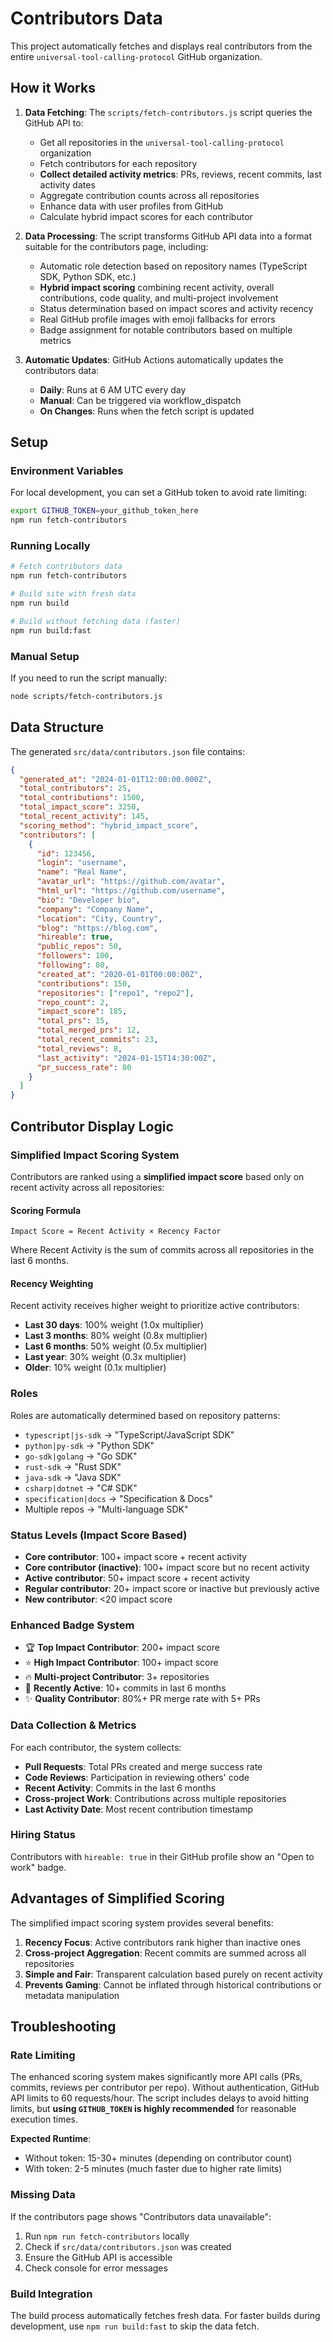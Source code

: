 # Contributors Data

This project automatically fetches and displays real contributors from the entire `universal-tool-calling-protocol` GitHub organization.

## How it Works

1. **Data Fetching**: The `scripts/fetch-contributors.js` script queries the GitHub API to:
   - Get all repositories in the `universal-tool-calling-protocol` organization
   - Fetch contributors for each repository
   - **Collect detailed activity metrics**: PRs, reviews, recent commits, last activity dates
   - Aggregate contribution counts across all repositories
   - Enhance data with user profiles from GitHub
   - Calculate hybrid impact scores for each contributor

2. **Data Processing**: The script transforms GitHub API data into a format suitable for the contributors page, including:
   - Automatic role detection based on repository names (TypeScript SDK, Python SDK, etc.)
   - **Hybrid impact scoring** combining recent activity, overall contributions, code quality, and multi-project involvement
   - Status determination based on impact scores and activity recency
   - Real GitHub profile images with emoji fallbacks for errors
   - Badge assignment for notable contributors based on multiple metrics

3. **Automatic Updates**: GitHub Actions automatically updates the contributors data:
   - **Daily**: Runs at 6 AM UTC every day
   - **Manual**: Can be triggered via workflow_dispatch
   - **On Changes**: Runs when the fetch script is updated

## Setup

### Environment Variables

For local development, you can set a GitHub token to avoid rate limiting:

```bash
export GITHUB_TOKEN=your_github_token_here
npm run fetch-contributors
```

### Running Locally

```bash
# Fetch contributors data
npm run fetch-contributors

# Build site with fresh data
npm run build

# Build without fetching data (faster)
npm run build:fast
```

### Manual Setup

If you need to run the script manually:

```bash
node scripts/fetch-contributors.js
```

## Data Structure

The generated `src/data/contributors.json` file contains:

```json
{
  "generated_at": "2024-01-01T12:00:00.000Z",
  "total_contributors": 25,
  "total_contributions": 1500,
  "total_impact_score": 3250,
  "total_recent_activity": 145,
  "scoring_method": "hybrid_impact_score",
  "contributors": [
    {
      "id": 123456,
      "login": "username",
      "name": "Real Name",
      "avatar_url": "https://github.com/avatar",
      "html_url": "https://github.com/username",
      "bio": "Developer bio",
      "company": "Company Name",
      "location": "City, Country",
      "blog": "https://blog.com",
      "hireable": true,
      "public_repos": 50,
      "followers": 100,
      "following": 80,
      "created_at": "2020-01-01T00:00:00Z",
      "contributions": 150,
      "repositories": ["repo1", "repo2"],
      "repo_count": 2,
      "impact_score": 185,
      "total_prs": 15,
      "total_merged_prs": 12,
      "total_recent_commits": 23,
      "total_reviews": 8,
      "last_activity": "2024-01-15T14:30:00Z",
      "pr_success_rate": 80
    }
  ]
}
```

## Contributor Display Logic

### Simplified Impact Scoring System

Contributors are ranked using a **simplified impact score** based only on recent activity across all repositories:

#### Scoring Formula
```
Impact Score = Recent Activity × Recency Factor
```

Where Recent Activity is the sum of commits across all repositories in the last 6 months.

#### Recency Weighting
Recent activity receives higher weight to prioritize active contributors:
- **Last 30 days**: 100% weight (1.0x multiplier)
- **Last 3 months**: 80% weight (0.8x multiplier)  
- **Last 6 months**: 50% weight (0.5x multiplier)
- **Last year**: 30% weight (0.3x multiplier)
- **Older**: 10% weight (0.1x multiplier)

### Roles
Roles are automatically determined based on repository patterns:
- `typescript|js-sdk` → "TypeScript/JavaScript SDK"
- `python|py-sdk` → "Python SDK" 
- `go-sdk|golang` → "Go SDK"
- `rust-sdk` → "Rust SDK"
- `java-sdk` → "Java SDK"
- `csharp|dotnet` → "C# SDK"
- `specification|docs` → "Specification & Docs"
- Multiple repos → "Multi-language SDK"

### Status Levels (Impact Score Based)
- **Core contributor**: 100+ impact score + recent activity
- **Core contributor (inactive)**: 100+ impact score but no recent activity
- **Active contributor**: 50+ impact score + recent activity
- **Regular contributor**: 20+ impact score or inactive but previously active
- **New contributor**: <20 impact score

### Enhanced Badge System
- 🏆 **Top Impact Contributor**: 200+ impact score
- ⭐ **High Impact Contributor**: 100+ impact score
- 🔥 **Multi-project Contributor**: 3+ repositories
- 🚀 **Recently Active**: 10+ commits in last 6 months
- ✨ **Quality Contributor**: 80%+ PR merge rate with 5+ PRs

### Data Collection & Metrics
For each contributor, the system collects:
- **Pull Requests**: Total PRs created and merge success rate
- **Code Reviews**: Participation in reviewing others' code
- **Recent Activity**: Commits in the last 6 months
- **Cross-project Work**: Contributions across multiple repositories
- **Last Activity Date**: Most recent contribution timestamp

### Hiring Status
Contributors with `hireable: true` in their GitHub profile show an "Open to work" badge.

## Advantages of Simplified Scoring

The simplified impact scoring system provides several benefits:

1. **Recency Focus**: Active contributors rank higher than inactive ones
2. **Cross-project Aggregation**: Recent commits are summed across all repositories
3. **Simple and Fair**: Transparent calculation based purely on recent activity
4. **Prevents Gaming**: Cannot be inflated through historical contributions or metadata manipulation

## Troubleshooting

### Rate Limiting
The enhanced scoring system makes significantly more API calls (PRs, commits, reviews per contributor per repo). Without authentication, GitHub API limits to 60 requests/hour. The script includes delays to avoid hitting limits, but **using `GITHUB_TOKEN` is highly recommended** for reasonable execution times.

**Expected Runtime**: 
- Without token: 15-30+ minutes (depending on contributor count)
- With token: 2-5 minutes (much faster due to higher rate limits)

### Missing Data
If the contributors page shows "Contributors data unavailable":
1. Run `npm run fetch-contributors` locally
2. Check if `src/data/contributors.json` was created
3. Ensure the GitHub API is accessible
4. Check console for error messages

### Build Integration
The build process automatically fetches fresh data. For faster builds during development, use `npm run build:fast` to skip the data fetch.
